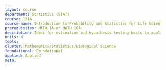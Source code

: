 ```yaml
---
layout: course 
department: Statistics (STAT)
course: 131A
course-name: Introduction to Probability and Statistics for Life Scientists
prerequisites: MATH 1A or MATH 16A
description: Ideas for estimation and hypothesis testing basic to applications, including an introduction to probability. Linear estimation and normal regression theory.
units: 4
tools: 
cluster: Mathematics/Statistics,Biological Science
foundational: Foundational
applied: Applied
meta: 
---
```

